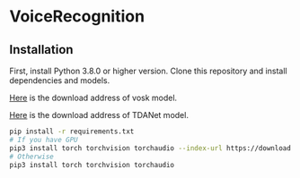 # VoiceRecognition
## Installation
First, install Python 3.8.0 or higher version. Clone this repository and install dependencies and models.

[Here](https://alphacephei.com/vosk/models) is the download address of vosk model.

[Here](https://huggingface.co/JusperLee/TDANetBest-4ms-LRS2) is the download address of TDANet model.

```bash
pip install -r requirements.txt
# If you have GPU
pip3 install torch torchvision torchaudio --index-url https://download.pytorch.org/whl/cu118
# Otherwise
pip3 install torch torchvision torchaudio
```

